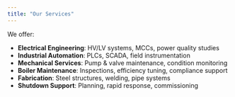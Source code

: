 ```yaml
---
title: "Our Services"
---
```


We offer:

- **Electrical Engineering**: HV/LV systems, MCCs, power quality studies
- **Industrial Automation**: PLCs, SCADA, field instrumentation
- **Mechanical Services**: Pump & valve maintenance, condition monitoring
- **Boiler Maintenance**: Inspections, efficiency tuning, compliance support
- **Fabrication**: Steel structures, welding, pipe systems
- **Shutdown Support**: Planning, rapid response, commissioning